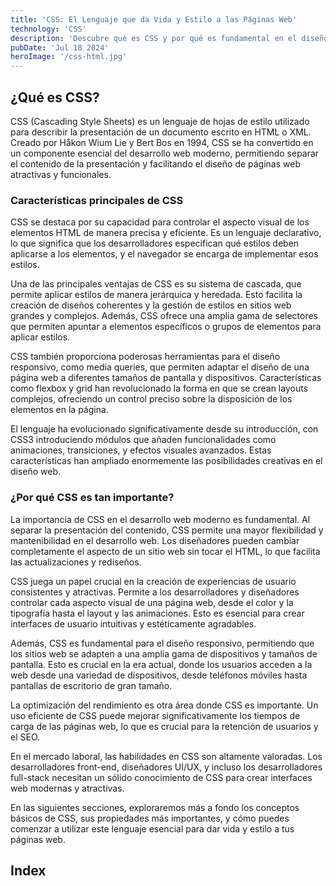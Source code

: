 ```yaml
---
title: 'CSS: El Lenguaje que da Vida y Estilo a las Páginas Web'
technology: 'CSS'
description: 'Descubre qué es CSS y por qué es fundamental en el diseño web moderno.'
pubDate: 'Jul 18 2024'
heroImage: '/css-html.jpg'
---
```

## ¿Qué es CSS?
CSS (Cascading Style Sheets) es un lenguaje de hojas de estilo utilizado para describir la presentación de un documento escrito en HTML o XML. Creado por Håkon Wium Lie y Bert Bos en 1994, CSS se ha convertido en un componente esencial del desarrollo web moderno, permitiendo separar el contenido de la presentación y facilitando el diseño de páginas web atractivas y funcionales.

### Características principales de CSS
CSS se destaca por su capacidad para controlar el aspecto visual de los elementos HTML de manera precisa y eficiente. Es un lenguaje declarativo, lo que significa que los desarrolladores especifican qué estilos deben aplicarse a los elementos, y el navegador se encarga de implementar esos estilos.

Una de las principales ventajas de CSS es su sistema de cascada, que permite aplicar estilos de manera jerárquica y heredada. Esto facilita la creación de diseños coherentes y la gestión de estilos en sitios web grandes y complejos. Además, CSS ofrece una amplia gama de selectores que permiten apuntar a elementos específicos o grupos de elementos para aplicar estilos.

CSS también proporciona poderosas herramientas para el diseño responsivo, como media queries, que permiten adaptar el diseño de una página web a diferentes tamaños de pantalla y dispositivos. Características como flexbox y grid han revolucionado la forma en que se crean layouts complejos, ofreciendo un control preciso sobre la disposición de los elementos en la página.

El lenguaje ha evolucionado significativamente desde su introducción, con CSS3 introduciendo módulos que añaden funcionalidades como animaciones, transiciones, y efectos visuales avanzados. Estas características han ampliado enormemente las posibilidades creativas en el diseño web.

### ¿Por qué CSS es tan importante?
La importancia de CSS en el desarrollo web moderno es fundamental. Al separar la presentación del contenido, CSS permite una mayor flexibilidad y mantenibilidad en el desarrollo web. Los diseñadores pueden cambiar completamente el aspecto de un sitio web sin tocar el HTML, lo que facilita las actualizaciones y rediseños.

CSS juega un papel crucial en la creación de experiencias de usuario consistentes y atractivas. Permite a los desarrolladores y diseñadores controlar cada aspecto visual de una página web, desde el color y la tipografía hasta el layout y las animaciones. Esto es esencial para crear interfaces de usuario intuitivas y estéticamente agradables.

Además, CSS es fundamental para el diseño responsivo, permitiendo que los sitios web se adapten a una amplia gama de dispositivos y tamaños de pantalla. Esto es crucial en la era actual, donde los usuarios acceden a la web desde una variedad de dispositivos, desde teléfonos móviles hasta pantallas de escritorio de gran tamaño.

La optimización del rendimiento es otra área donde CSS es importante. Un uso eficiente de CSS puede mejorar significativamente los tiempos de carga de las páginas web, lo que es crucial para la retención de usuarios y el SEO.

En el mercado laboral, las habilidades en CSS son altamente valoradas. Los desarrolladores front-end, diseñadores UI/UX, y incluso los desarrolladores full-stack necesitan un sólido conocimiento de CSS para crear interfaces web modernas y atractivas.

En las siguientes secciones, exploraremos más a fondo los conceptos básicos de CSS, sus propiedades más importantes, y cómo puedes comenzar a utilizar este lenguaje esencial para dar vida y estilo a tus páginas web.

## Index